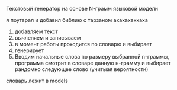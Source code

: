 Текстовый генератор на основе N-грамм языковой модели

я поугарал и добавил библию с тарзаном ахахахаххаха

1) добавляем текст
2) вычленяем и записываем
3) в момент работы проходится по словарю и выбирает
4) генерирует
5) Вводим начальные слова по размеру выбранной n-граммы, программа смотрит в словаре данную н-грамму и выбирает рандомно следующее слово (учитыая вероятности)

словарь лежит в models
